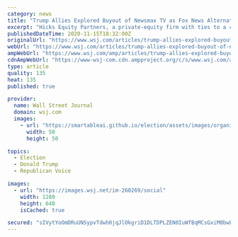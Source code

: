 ```yaml
---
category: news
title: "Trump Allies Explored Buyout of Newsmax TV as Fox News Alternative"
excerpt: "Hicks Equity Partners, a private-equity firm with ties to a co-chair of the Republican National Committee, has held talks in recent months about acquiring and investing in Newsmax, a fledgling pro-Trump cable channel."
publishedDateTime: 2020-11-15T18:32:00Z
originalUrl: "https://www.wsj.com/articles/trump-allies-explored-buyout-of-newsmax-tv-as-fox-news-alternative-11605464737"
webUrl: "https://www.wsj.com/articles/trump-allies-explored-buyout-of-newsmax-tv-as-fox-news-alternative-11605464737"
ampWebUrl: "https://www.wsj.com/amp/articles/trump-allies-explored-buyout-of-newsmax-tv-as-fox-news-alternative-11605464737"
cdnAmpWebUrl: "https://www-wsj-com.cdn.ampproject.org/c/s/www.wsj.com/amp/articles/trump-allies-explored-buyout-of-newsmax-tv-as-fox-news-alternative-11605464737"
type: article
quality: 135
heat: 135
published: true

provider:
  name: Wall Street Journal
  domain: wsj.com
  images:
    - url: "https://smartableai.github.io/election/assets/images/organizations/wsj.com-50x50.jpg"
      width: 50
      height: 50

topics:
  - Election
  - Donald Trump
  - Republican Voice

images:
  - url: "https://images.wsj.net/im-260269/social"
    width: 1280
    height: 640
    isCached: true

secured: "sIVytYoOmDRuUNSypvTdwh0jqJlOkgriD1DLTDPLZEN0IuWfBqMCsGxiM0bwLUQ4+A4QJPCPdNQTgfpwI2Uj3JKJKza8UF9VOcCtbMxSdsc0W//Trt8KuZyrN1asX/a7oXqRmIgCVkAZhKPx5q/5bNvUy8syaKVGDKBGxH6nRb7af3dtptXSeEA8K4rPPNY6hIo0torjbANziltmhC9XeupxXqMaDZdN//gAGeYB2o7mOciPSd4137tNNjutjdQ9TLMSYH0P2rmInGllBQvHv1R6RyHUsHQqB4wQeaicLpHRgupa7Y3jWgQXJ510+1mN+ZyBF7cqc9ZOXoBAZ1OtoPLBcbQ50jmAffN0P2x2714=;xPI/bNr3vBbSUj5h1neneg=="
---
```


